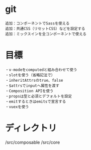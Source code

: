 # git

```
追加：コンポーネントでSassを使える
追加：共通CSS（リセットCSS）などを設定する
追加：ミックスインを全コンポーネントで使える
```

# 目標

```
・v-modeをcomputedと組み合わせて使う
・slotを使う（省略記法で）
・inheritAttrsのtrue、false
・$attrsでinputへ属性を渡す
・Composition APIを使う
・propsは型と必須とデフォルトを設定
・emitするときはemitsで宣言する
・vuexを使う
```

# ディレクトリ

/src/composable
/src/core